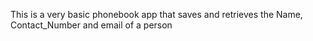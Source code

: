 This is a very basic phonebook app that saves and retrieves the Name, Contact_Number and email of a person 
